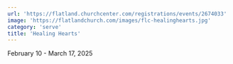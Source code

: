 ```yaml
---
url: 'https://flatland.churchcenter.com/registrations/events/2674033'
image: 'https://flatlandchurch.com/images/flc-healinghearts.jpg'
category: 'serve'
title: 'Healing Hearts'
---
```


February 10 - March 17, 2025

